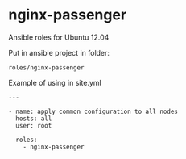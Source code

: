 nginx-passenger
===============

Ansible roles for Ubuntu 12.04

Put in ansible project in folder: 
    
    roles/nginx-passenger 


Example of using in site.yml

    ---

    - name: apply common configuration to all nodes
      hosts: all
      user: root

      roles:
        - nginx-passenger